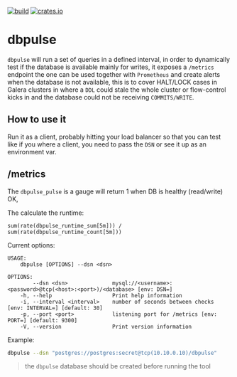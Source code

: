[![build](https://github.com/nbari/dbpulse/actions/workflows/build.yml/badge.svg)](https://github.com/nbari/dbpulse/actions/workflows/build.yml)
[![crates.io](https://img.shields.io/crates/v/dbpulse.svg)](https://crates.io/crates/dbpulse)

# dbpulse

`dbpulse` will run a set of queries in a defined interval, in order to
dynamically test if the database is available mainly for writes, it exposes a
`/metrics` endpoint the one can be used together with `Prometheus` and create
alerts when the database is not available, this is to cover HALT/LOCK cases in
Galera clusters in where a `DDL` could stale the whole cluster or flow-control
kicks in and the database could not be receiving `COMMITS/WRITE`.


## How to use it

Run it as a client, probably hitting your load balancer so that you can test
like if you where a client, you need to pass the `DSN` or see it up as an
environment var.

## /metrics

The `dbpulse_pulse` is a gauge will return 1 when DB is healthy (read/write) OK,

The calculate the runtime:

    sum(rate(dbpulse_runtime_sum[5m])) / sum(rate(dbpulse_runtime_count[5m]))


Current options:

```
USAGE:
    dbpulse [OPTIONS] --dsn <dsn>

OPTIONS:
        --dsn <dsn>              mysql://<username>:<password>@tcp(<host>:<port>)/<database> [env: DSN=]
    -h, --help                   Print help information
    -i, --interval <interval>    number of seconds between checks [env: INTERVAL=] [default: 30]
    -p, --port <port>            listening port for /metrics [env: PORT=] [default: 9300]
    -V, --version                Print version information
```

Example:

```sh
dbpulse --dsn "postgres://postgres:secret@tcp(10.10.0.10)/dbpulse"
```

> the `dbpulse` database should be created before running the tool

